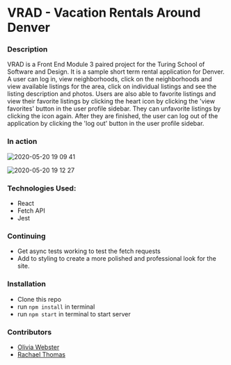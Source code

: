 # VRAD - Vacation Rentals Around Denver

### Description
VRAD is a Front End Module 3 paired project for the Turing School of Software and Design. 
It is a sample short term rental application for Denver. A user can log in, view neighborhoods, click on the neighborhoods and view available listings for the area, click on individual listings and see the listing description and photos. Users are also able to favorite listings and view their favorite listings by clicking the heart icon by clicking the 'view favorites' button in the user profile sidebar. They can unfavorite listings by clicking the icon again. After they are finished, the user can log out of the application by clicking the 'log out' button in the user profile sidebar. 

### In action 

![2020-05-20 19 09 41](https://user-images.githubusercontent.com/54180641/82513128-4ed96800-9acf-11ea-882c-43f6de881c77.gif)

![2020-05-20 19 12 27](https://user-images.githubusercontent.com/54180641/82513136-54cf4900-9acf-11ea-8559-fad07e59f33a.gif)



### Technologies Used:
- React
- Fetch API
- Jest

### Continuing 
- Get async tests working to test the fetch requests
- Add to styling to create a more polished and professional look for the site.

### Installation
  - Clone this repo
  - run `npm install` in terminal
  - run `npm start` in terminal to start server

### Contributors
- [Olivia Webster](https://github.com/oliviacweb)
- [Rachael Thomas](https://github.com/rachael-t)
